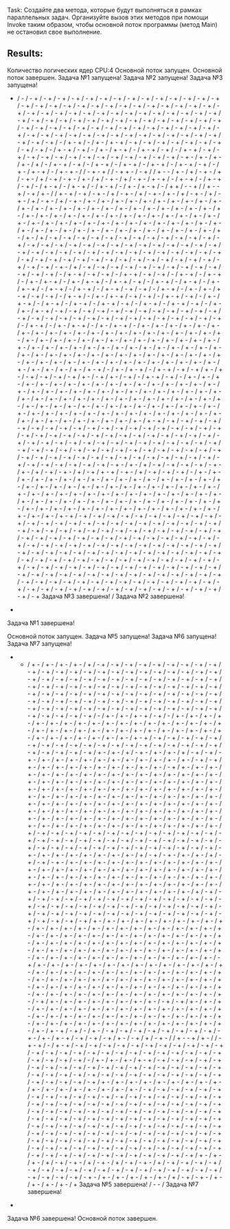 ﻿Task: Создайте два метода, которые будут выполняться в рамках параллельных задач. Организуйте
вызов этих методов при помощи Invoke таким образом, чтобы основной поток программы
(метод Main) не остановил свое выполнение.

Results:
-------------------------------------------------------------------------------------------------------------------------------------------------------
Количество логических ядер CPU:4
Основной поток запущен.
Основной поток завершен.
Задача №1 запущена!
Задача №2 запущена!
Задача №3 запущена!
+ / - / - + / - + / - + / - + / - + / - + / - + / - + / - + / - + / - + / - + / - + / - + / - + / - + / - + / - + / - + / - + / - + / - + / - + / - + / - + / - + / - + / - + / - + / - + / - + / - + / - + / - + / - + / - + / - + / - + / - + / - + / - + / - + / - + / - + / - + / - + / - + / - + / - + / - + / - + / - + / - + / - + / - + / - + / - + / - + / - + / - + / - + / - + / - + / - + / - + / - + / - + / - + / - + / - + / - + / - + / - + / - + / - + / - + / - + / - + / - + / - + / - + / - + / - + / - + / - + / - + / - + / - + / - + / - + / - / + - + / - / + - / + - + / - + / - + / - + / - + / - + / - + / - + / - + / - + / - / + - + / - + / - / + - / + - + / - / + - + / - + / - / + - + / - + / - + / - + / - + / - + / - + / - + / - + / - + / - + / - + / - + / - + / - + - / + - / + - / + - / + / - / + - + / - + / - / + - + / - / + - + / - / + - + / - / + - + / - + / - / + - / + - + / - / + - + - / / - + - + / / - + + - / - + / / + - - / + - / + / - + - / + / - + - / + / - + / - + - / + - / + / - + - / + / - + - / + - + / - / + - + / - / + - + / - + / - / + - + / - / + - + / - / + - + / - / + - / + - + / - / + + / - - + / / + - - + / - + / + - / / + - + / - + / - + - / + / - + - / + / - + - / + - / + / - + - / + / - + - / + / - + - / + / - + - / + - / + - / + - / + - / + - / + - / + - / + - / + - / + - / + - / + - / + - / + - / + - / + - / + - / + - / + - / + - / + - / + - / + - / + - / + - / + - / + - / + - / + - / + - / + - / + - / + - / + - / + - / + - / + - / + - / + - / + - / + - / + - / + - / + - / + - / + - / + - / + - / + - / + - / + - / + - / + - / + - / + - / + - / + - / + - / + - / + - / + - / + - / + - / + - / + - / + - / + - / + - / + - / + - / + / - + / - + / - + / - + / - + / - + / - + / - + / - + / - + / - + / - + / - + / - + / - + / - + / - + / - + / - + / - + / - + / - + / - + / - + / - + / - + / - + / - + / - + / - + / - + / - + / - + / - + / - + / - + / - + / - + / - + / - + / - + / - + / - + / - + / - + / - + / - + / - + / - + / - + / - + / - + / - + / - + / - + / - + / - + / - + / - + / - + - / + / - + / - + / - + / - + / - + / - + / - + / - + / - + / - + / - + / - + / - + / - / + - + / - + / - + / - / + - + / - + / - + / - / + - + / - / + - + / - / + - / + - + / - / + - / + - + / - / + - + / - + / - / + - + / - / + - + / - / + - / + - + / - / + - + / - / + - + / - / + - + / - + / - + / - / + - + / - / + - / + - / + - + / - + / - + / - / + - + / - / + - / + - + / - + / - + / - / + - + / - + / - / + - / + - + / - / + - + / - / + - + / - / + - + / - + / - / + - + / - / + - + / - + / - / + - / + - / + - + / - + / - + / - + / - + / - + / - + / - + / - + / - + / - + / - + / - + / - + / - + / - + / - + / - + / - + / - + / - + / - + / - + / - + / - + / - + / - + / - + / - / + - + / - / + - / + - + / - / + - / + - + / - / + - / + - / + - / + - / + - / + - / + - / + - / + - / + - / + - / + - / + - / + - / + - / + - / + - / + - / + - / + - / + - / + - / + - / + - / + - / + - / + - / + - / + - / + - / + - / + - / + - / + - / + - / + - / + - / + - / + - / + - / + - / + - / + - / + - / + - / + - / + - / + - / + - / + - / + - / + - / + - / + - / + - / + - / + - / + - / + - / + - / + - / + - / + - / + - / + - / + - / + - / + - / + - / + - / + - / + - / + - / + - / + - / + - / + - / + - / + - / + - / + - / + - / + - / + - / + - + / - / + - / + - + / - / + - + / - + / - + / + - / + - / - + / - + / - + / - + / + - / - + / + - / - + / - / + - + / - + / - / + - / + - / + - / + - / + - / + - / + - / + - / + - / + - / + - / + - / + - / + - / + - / + - / + - / + - / + - / + - / + - / + - / + - / + - / + - / + - / + - / + - / + - / + - / + - / + - / + - / + - / + - / + - / + - / + - / + - / + - / + - / + - / + - / + - / + - / + - / + - / + - / + - / + - / + - / + - / + - / + - / + - / + - / + - / + - / + - / + - / + - / + - / + - / + - / + - / + - / + - / + - / + - / + - / + - / + - / + - / + - / + - / + - / + - / + - / + - / + - / + - / + - / + - / + - / + - / + - + / - + / - + / - + / - + / - + / - + / - + / - + / - + / - + / - + / - + / - + / - + / - + / - + / - + / - + / - + / - + / - + / - + / - + / - + / - + / - + / - + / - + / - + / - + / - + / - + / - + / - + / - + / - + / - + / - + / - + / - + / - + / - + / - + / - + / - + / - + / - + / - + / - + / - + / - + / - + / - + / - + / - + / - + / - + / - + / - + / - + / - + / - + / - + / - + / - + / - + / - + / - + / - + / - + / - + / - + / - + / - + / - + / - + / - + / - + / - + / - + / - + / - + / - + / - + / - + - / + - / + / - + / - + / - + / - + / - + - / + - / + / - + / - + - / + / - + / + - + / - + - / + / - + / - + / - + / - / + - / + - / + - / + - / + - / + - / + - / + - / + - / + - / + - / + - / + - / + - / + - / + - / + - / + - / + - / + - / + - / + - / + - / + - / + - / + - / + - / + - / + - / + - / + - / + - / + - / + - / + - / + - / + - / + - / + - / + - / + - / + - / + - / + - / + - / + - / + - / + - / + - / + - / + - / + - / + - / + - / + - / + - / + - / + - / + - / + - / + - / + - / + - / + - / + - / + - / + - / + - / + - / + - / + - / + - / + - / + - / + - / + - / + - / + - / + - + / - + / - + / - + / - + / - + / - + / - + / - + / - + / - + / - + / - + / - + / - + / - + / - + / - + / - + / - + / - + / - + / - + / - + / - + / - + / - + / - + / - + / - + / - + / - + / - + / - + / - + / - + / - + / - + / - + / - + / - + / - + / - + / - + / - + / - + / - + / - + / - + / - + / - + / - + / - + / - + / - + / - + / - + / - + / - + / - + / - + / - + / - + / - + / - + / - + / - + / - + / - + / - + / - + / - + / - + / - + / - + / - + / - + / - + / - + / - + / - + / - + / - + / - + / - + / - + / - + / - + / - + / - + / - + / - + / - + / - + / - + / - + / - + / - + / - + / - + / - + / - + / - + / - + / - + / - + / - + / - + / - + / - + / - + / - + / - + / - + / - + / - + / - + / - + / - + / - + / - + / - + / - + / - + / - + / - + / - + / - + / - + / - + / - + / - + / - + / - + / - + / - + / - + / - + / - + / - + / - + / - + / - + / - + / - + / - + / - + / - + / - + / - + / - + / - + / - + / - + / - + / - + / - + / - + / - + / - +
Задача №3 завершена!
/
Задача №2 завершена!
-
Задача №1 завершена!


Основной поток запущен.
Задача №5 запущена!
Задача №6 запущена!
Задача №7 запущена!
+ - / + - / + - / + - / + - / + / - + / - + / - + / - + / - + / - + / - + / - + / - + / - + / - + / - + / - + / - + / - + / - + / - + / - + / - + / - + / - + / - + / - + / - + / - + / - + / - + / - + / - + / - + / - + / - + / - + / - + / - + / - + / - + / - + / - + / - + / - + / - + / - + / - + / - + / - + / - + / - + / - + / - + / - + / - + / - + / - + / - + / - + / - + / - + / - + / - + / - + / - + / - + / - + / - + / - + / - + / - + / - + / - + / - + / - + / - + / - + / - + / - + / - + / - + / - + / - + / - + / - + / - + / - + / - + / - + / - + / - + / - + / - + / - + / - + / - + / - + / - + / - + / - + / - + / - / + - / + - / + - + / - + / - / + - / + - / + - / + - / + - / + - / + - / + - / + - / + - / + - / + - / + - / + - / + - / + - / + - / + - / + - / + - / + - / + - / + - / + - / + - / + - / + - / + - / + - / + - / + - / + - / + - / + - / + - / + - / + - / + - / + - / + - + / - + / - + / - + / - + / - + / - + / - + / - + / - + / - + / - + / - + / - + / - + / - + / - + / - + / - + / - + / - + / - + / - + / - + / - + / + - / + - / + / - + - / + - / + - / + / - + / - + / - + - / + - / + - / + - / + - / + - / + - / + - / + - / + - / + - / + - / - + / - + / + - / + - / + - / + - / + - / + - / + - / + - / + - / + - / - + / + - / + - / + - / + - / + - / + - / + - / + - / + - / + - / + - / + - / + - / + - / + - / + - / + - / + - / + - / + - / + - / + - / + - / + - / + - / + - / + - / + - / + - / + - / + - / + - / + - / + - / + - / + - / + - / + - / + - / + - / + - / + - / + - / + - / + - / + - / + - / + - / + - / + - / + - / + - / + - / + - / + - / + - / + - / + - / + - / + - / + - / + - / + - / + - / + - / + - / + - / + - / + - / + - / + - / + - / + - / + - / + - / + - / + - / + - / + - / + - / + - / + - / + - / + - / + - / + - / + - / + - / + - / + - / + - / + - / + - / + - / + - / + - / + - / + - / + - / + - / + - / + - / + - / + - / + - / + - / + - / + - / + - / + - / + - / + - / + - / + - / + - / + / - + / - + / - + / - + / - + / - + / - + / - + / - + / - + / - + / - + / - + / - + / - + / - + / - + / - + / - + / - + / - + / - + / - + / - + / - + / - + / - + / - + / - + / - + / - + / - + / - + / - + / - + / - + / - + / - + / - + / - + / - + / - + - / + - / + - / + - / + - / + - / + - / + - / + / - + / - + - / + - / + - / + / - + / - + / - + - / + - / + - / + - / + - / + - / + - / + - / + - / + - / + - / + - / + - / + - / + - / + - / + - / + - / + - / + - / + - / + - / + - / + - / + - / + - / + - / + - / + - / + - / + - / + - / + - / + - / + - / + - / + - / + - / + - / + - / + - / + - / + - / + - / + - / + - / + - / + - / + - / + - / + - / + - / + - / + - / + - / + - / + - / + - / + - / + - / + - / + - / + - / + - / + - / + - / + / - + / - + / - + / - + / - + / - + / - + / - + / - + / - + / - + / - + / - + / - + / - + / - + / - + / - + / - + / - + / - + / - + / - + / - + / - + / - + / - + / - + / - + / - + / - + / - + / - + / - + / - + / - + / - + / - + / - + / - + / - + / - + / - + / - + / - + / - + / - + / - + / + - / + - / + - / + - / + - / + - / + - / + - / + - / + - / + - / + - / + - / + - / + - / + - / + - / + - / + - / + - / + - / + - / + - / + - / + - / + - / + - / + - / + - / + - / + - / + - / + - / + - / + - / + - / + - / + - / + - / + - / + - / + - / + - / + - / + - / + - / + - / + - / + - / + - / + - / + - / + - / + - / + - / + - / + - / + - / + - / + - / + - / + - / + - / + - / + - / + - / + - / + - / + - / + - / + - / + - / + - / + - / + - / + - / + - / + - / + - / - + / + - / + - / + - / + - / + - / + - / + - / + - / + - / + - / + - / + - / + - / + - / + - / + - / + - / + - / + - / + - / + - / + - / + - / + - / + - / + - / + - / + - / + - / + - / + - / + - / + - / + - / + - / + - / + - / + - / + - / + - / + - / + - / + - / + - / + - / + - / + - / + - / + - / + - / + - / + - / + - / + - / + - / + - / + - / + - / + - / + - / + - / + - / + - / + - / + - / + - / + - / + - / + - / + - / - + / + - / + - / + - / + - / + - / + - / + - / + - / - + / - + / + - / + - / + - / + - / + - / + - / + - / + - / + - / + - / + - / + - / + - / + - / + - / + - / + - / + - / + - / + - / + - / + - / + - / + - / + - / + - / + - / + - / + - / + - / + - / + - / + - / + - / + - / + - / + - / + - / + - / + - / + - / + - / + - / + - / + - / + - / + - + / - + / - / + - / - + / - + / - + / - + / - + / - + / - + / - + / - + - / + - / + - + / - + / - + / - + / + - / - + / + / - + - / / + - - + / + - / / - + - + / - / + - + / - + / - + / - + / - + / - + / - + / - + / - + / - + / - + / - + / - + / - + / - + / - + / - + / - + / - + / - + / - + / - + / - + / - + / - + / - + / - + / - + / - + / - + / - / + - / + - / + - / + - + / - + / - + / - + / - + / - + / - + / - + / - + / - + / - + / - + / - + / - + / - + / - + / - + / - + / - + / - + / - + / - + / - + / - + / - + / - + / - + / - + / - + / - + / - + / - + / - + / - + / - + / - + / - + / - + / - + / + - / + - / + - / + - / + - / + - / + - / + - / + - / + - / + - / + - / + - / + - / + - / + - / + - / - + / - + / - + / - + / - + / - + / - + / - + / - + / - + / - + / - + / - + / - + / - + / - + / - + / - + / - + / - + / - + / - + / - + / - + / - + / - + / - + / - + / - + / - + / - + / - + / - + / - + / - + / - + / - + / - + / - + / - + / - + / - + / - + / - + / - + / - + / - + / - + / - + / - + / - + / - + / - + / - + / - + / - + / - + / - + / - + / - + / - + / - + / - + / - + / - + / - + / - + / - + / - + / - + / - + / - + / - + / - + / - + / - + / - + / - + / - + / - + / - + / - + / - + / - + / - + / - + / - + / - + / - + / - + / - + / - + / - + / - + / - + / - + / - + / - + / - + / - + / - + / - + / - + / - + / - + / - + / - + / - + / - + / - + / - + / - + / - + / - + / - + / - + / - + / - + / - + / - + / - + / - + / - + / - + / - + / - + / - + / - + / - + / - + / + - / + - / + - / + / - + / - + - / + / - + - / + / - + / - + - / + / - + / - + / - + / - + / - + / - + / - + / - + / - + / - + / - + / - + / - + / - + / - + / - + / - + / - + / - + / - + / - + / - + / - + - / + - / + - / + - / + - / + - / + / - + / - + - / + - / + - / + - / + - / +
Задача №5 завершена!
/ - - /
Задача №7 завершена!
-
Задача №6 завершена!
Основной поток завершен.

